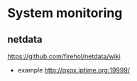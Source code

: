# System monitoring

## netdata
<https://github.com/firehol/netdata/wiki>

- example
<http://qxqx.iptime.org:19999/>